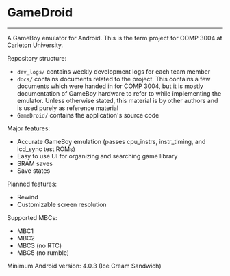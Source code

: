 # GameDroid
---

A GameBoy emulator for Android. This is the term project for COMP 3004 at Carleton University.

Repository structure:
* `dev_logs/` contains weekly development logs for each team member
* `docs/` contains documents related to the project. This contains a few documents which were handed in for COMP 3004, but it is mostly documentation of GameBoy hardware to refer to while implementing the emulator. Unless otherwise stated, this material is by other authors and is used purely as reference material
* `GameDroid/` contains the application's source code

Major features:
* Accurate GameBoy emulation (passes cpu_instrs, instr_timing, and lcd_sync test ROMs)
* Easy to use UI for organizing and searching game library
* SRAM saves
* Save states

Planned features:
* Rewind
* Customizable screen resolution

Supported MBCs:
* MBC1
* MBC2
* MBC3 (no RTC)
* MBC5 (no rumble)

Minimum Android version: 4.0.3 (Ice Cream Sandwich)
